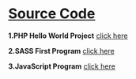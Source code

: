 # [Source Code](https://github.com/Muhammed-Javith/BasicRepo-MJ)

**1.PHP Hello World Project**  [click here](https://github.com/Muhammed-Javith/BasicRepo-MJ/tree/main/PHP%20Hello%20World%20Project)

**2.SASS First Program**  [click here](https://github.com/Muhammed-Javith/BasicRepo-MJ/tree/main/SASS%20First%20Program)

**3.JavaScript Program**  [click here](https://github.com/Muhammed-Javith/BasicRepo-MJ/tree/main/JavaScript%20Basics)
